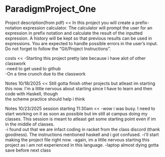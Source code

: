 # ParadigmProject_One
Project description(from pdf)  <<
In this project you will create a prefix-notation expression calculator. The calculator will prompt
the user for an expression in prefix notation and calculate the result of the inputted expression.
A history will be kept so that previous results can be used in expressions. You are expected to
handle possible errors in the user’s input. Do not forget to follow the “Git/Project Instructions”.
>>
costs <<
-Starting this project pretty late because i have alot of other classwork   
-need to get used to github  
-On a time crunch due to the classwork
>>
Notes 10/18/2025
<<
Still gotta finish other projects but atleast im starting this now. I'm a little nervous about starting since I have to learn and then code with Haskell, though  
the scheme practice should help i think
>>
Notes 10/23/2025 session starting 11:30am 
<<
-wow i was busy. I need to start working on it as soon as possible but im still at campus doing my classes. This session is meant to atleast get some starting point even if im in the middle of classes.\
-i found out that we are infact coding in racket from the class discord (thank goodness). The instructions mentioned haskell and i got confused.
-i'll start making the project file right now.
-again, im a little nervous starting this project as i am not experienced in this language.
-laptop almost dying gotta save before next class


>>
